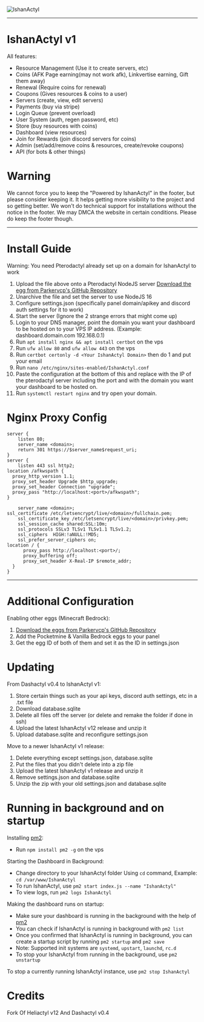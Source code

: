 ![IshanActyl](https://cdn.discordapp.com/attachments/984059561759633448/1028639433626493018/unknown.png)

<hr>

# IshanActyl v1

All features:
- Resource Management (Use it to create servers, etc)
- Coins (AFK Page earning(may not work afk), Linkvertise earning, Gift them away)
- Renewal (Require coins for renewal)
- Coupons (Gives resources & coins to a user)
- Servers (create, view, edit servers)
- Payments (buy via stripe)
- Login Queue (prevent overload)
- User System (auth, regen password, etc)
- Store (buy resources with coins)
- Dashboard (view resources)
- Join for Rewards (join discord servers for coins)
- Admin (set/add/remove coins & resources, create/revoke coupons)
- API (for bots & other things)

# Warning

We cannot force you to keep the "Powered by IshanActyl" in the footer, but please consider keeping it. It helps getting more visibility to the project and so getting better. We won't do technical support for installations without the notice in the footer. We may DMCA the website in certain conditions.
Please do keep the footer though.

<hr>

# Install Guide

Warning: You need Pterodactyl already set up on a domain for IshanActyl to work
1. Upload the file above onto a Pterodactyl NodeJS server [Download the egg from Parkervcp's GitHub Repository](https://raw.githubusercontent.com/parkervcp/eggs/master/bots/discord/dynamica/egg-dynamica.json)
2. Unarchive the file and set the server to use NodeJS 16
3. Configure settings.json (specifically panel domain/apikey and discord auth settings for it to work)
4. Start the server (Ignore the 2 strange errors that might come up)
5. Login to your DNS manager, point the domain you want your dashboard to be hosted on to your VPS IP address. (Example: dashboard.domain.com 192.168.0.1)
6. Run `apt install nginx && apt install certbot` on the vps
7. Run `ufw allow 80` and `ufw allow 443` on the vps
8. Run `certbot certonly -d <Your IshanActyl Domain>` then do 1 and put your email
9. Run `nano /etc/nginx/sites-enabled/IshanActyl.conf`
10. Paste the configuration at the bottom of this and replace with the IP of the pterodactyl server including the port and with the domain you want your dashboard to be hosted on.
11. Run `systemctl restart nginx` and try open your domain.

# Nginx Proxy Config
```Nginx
server {
    listen 80;
    server_name <domain>;
    return 301 https://$server_name$request_uri;
}
server {
    listen 443 ssl http2;
location /afkwspath {
  proxy_http_version 1.1;
  proxy_set_header Upgrade $http_upgrade;
  proxy_set_header Connection "upgrade";
  proxy_pass "http://localhost:<port>/afkwspath";
}
    
    server_name <domain>;
ssl_certificate /etc/letsencrypt/live/<domain>/fullchain.pem;
    ssl_certificate_key /etc/letsencrypt/live/<domain>/privkey.pem;
    ssl_session_cache shared:SSL:10m;
    ssl_protocols SSLv3 TLSv1 TLSv1.1 TLSv1.2;
    ssl_ciphers  HIGH:!aNULL:!MD5;
    ssl_prefer_server_ciphers on;
location / {
      proxy_pass http://localhost:<port>/;
      proxy_buffering off;
      proxy_set_header X-Real-IP $remote_addr;
  }
}
```

<hr>

# Additional Configuration

Enabling other eggs (Minecraft Bedrock):
1. [Download the eggs from Parkervcp's GitHub Repository](https://github.com/parkervcp/eggs/tree/master/game_eggs/minecraft/bedrock)
2. Add the Pocketmine & Vanilla Bedrock eggs to your panel
3. Get the egg ID of both of them and set it as the ID in settings.json

# Updating 

From Dashactyl v0.4 to IshanActyl v1:
1. Store certain things such as your api keys, discord auth settings, etc in a .txt file
2. Download database.sqlite 
3. Delete all files off the server (or delete and remake the folder if done in ssh)
4. Upload the latest IshanActyl v12 release and unzip it
5. Upload database.sqlite and reconfigure settings.json

Move to a newer IshanActyl v1 release:
1. Delete everything except settings.json, database.sqlite
2. Put the files that you didn't delete into a zip file
3. Upload the latest IshanActyl v1 release and unzip it
4. Remove settings.json and database.sqlite
5. Unzip the zip with your old settings.json and database.sqlite

# Running in background and on startup
Installing [pm2](https://github.com/Unitech/pm2):
- Run `npm install pm2 -g` on the vps

Starting the Dashboard in Background:
- Change directory to your IshanActyl folder Using `cd` command, Example: `cd /var/www/IshanActyl` 
- To run IshanActyl, use `pm2 start index.js --name "IshanActyl"`
- To view logs, run `pm2 logs IshanActyl`

Making the dashboard runs on startup:
- Make sure your dashboard is running in the background with the help of [pm2](https://github.com/Unitech/pm2)
- You can check if IshanActyl is running in background with `pm2 list`
- Once you confirmed that IshanActyl is running in background, you can create a startup script by running `pm2 startup` and `pm2 save`
- Note: Supported init systems are `systemd`, `upstart`, `launchd`, `rc.d`
- To stop your IshanActyl from running in the background, use `pm2 unstartup`

To stop a currently running IshanActyl instance, use `pm2 stop IshanActyl`

# Credits
Fork Of Heliactyl v12 And Dashactyl v0.4
